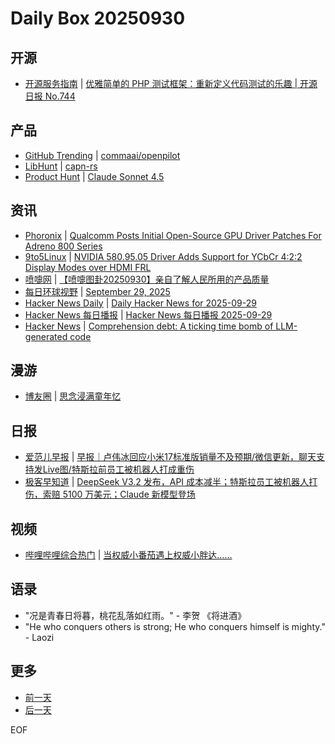 # Daily Box 20250930

## 开源
- [开源服务指南](https://osguider.com/blog/) | [优雅简单的 PHP 测试框架：重新定义代码测试的乐趣 | 开源日报 No.744](https://osguider.com/blog/post/daily/daily-744/)

## 产品
- [GitHub Trending](https://github.com/trending?since=daily) | [commaai/openpilot](https://github.com/commaai/openpilot)
- [LibHunt](https://www.libhunt.com/) | [capn-rs](https://www.libhunt.com/r/capn-rs)
- [Product Hunt](https://www.producthunt.com) | [Claude Sonnet 4.5](https://www.producthunt.com/products/claude)

## 资讯
- [Phoronix](https://www.phoronix.com/) | [Qualcomm Posts Initial Open-Source GPU Driver Patches For Adreno 800 Series](https://www.phoronix.com/news/Linux-Kernel-Adreno-800-Patches)
- [9to5Linux](https://9to5linux.com/) | [NVIDIA 580.95.05 Driver Adds Support for YCbCr 4:2:2 Display Modes over HDMI FRL](https://9to5linux.com/nvidia-580-95-05-driver-adds-support-for-ycbcr-422-display-modes-over-hdmi-frl)
- [喷嚏网](http://www.dapenti.com/blog/blog.asp?subjectid=70&name=xilei) | [【喷嚏图卦20250930】亲自了解人民所用的产品质量](http://www.dapenti.com/blog/more.asp?name=xilei&id=188551)
- [每日环球视野](https://idai.ly/) | [September 29, 2025](http://m.idai.ly/se/a193iG?1759104000)
- [Hacker News Daily](https://www.daemonology.net/hn-daily/) | [Daily Hacker News for 2025-09-29](https://www.daemonology.net/hn-daily/2025-09-29.html)
- [Hacker News 每日播报](https://hacker-news.agi.li/) | [Hacker News 每日播报 2025-09-29](https://hacker-news.agi.li/post/2025-09-29)
- [Hacker News](https://news.ycombinator.com/front) | [Comprehension debt: A ticking time bomb of LLM-generated code](https://news.ycombinator.com/item?id=45423917)

## 漫游
- [博友圈](https://www.boyouquan.com/home) | [思念浸满童年忆](https://www.boyouquan.com/go?from=feed&link=https%3A%2F%2Flaojieli.cn%2F641.html)

## 日报
- [爱范儿早报](https://www.ifanr.com/category/ifanrnews) | [早报｜卢伟冰回应小米17标准版销量不及预期/微信更新，聊天支持发Live图/特斯拉前员工被机器人打成重伤](https://www.ifanr.com/1639710)
- [极客早知道](https://www.geekpark.net/column/74) | [DeepSeek V3.2 发布，API 成本减半；特斯拉员工被机器人打伤，索赔 5100 万美元；Claude 新模型登场](https://www.geekpark.net/news/354695)

## 视频
- [哔哩哔哩综合热门](https://www.bilibili.com/v/popular/all/) | [当权威小番茄遇上权威小胖达……](https://b23.tv/BV1RLnUzFEPp)

## 语录
- "况是青春日将暮，桃花乱落如红雨。" - 李贺 《将进酒》
- "He who conquers others is strong; He who conquers himself is mighty." - Laozi

## 更多
- [前一天](daily-box-20250929.md)
- [后一天](daily-box-20251001.md)

EOF